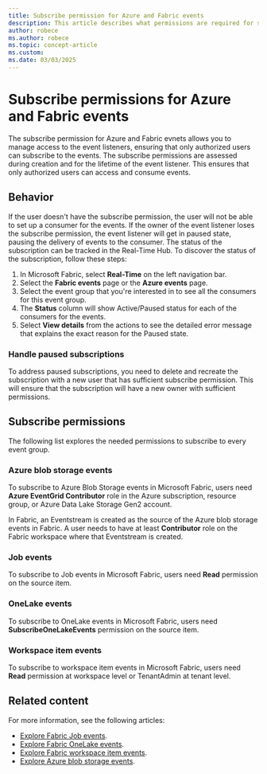 ```yaml
---
title: Subscribe permission for Azure and Fabric events
description: This article describes what permissions are required for subscribing to Fabric events.
author: robece
ms.author: robece
ms.topic: concept-article
ms.custom:
ms.date: 03/03/2025
---
```


# Subscribe permissions for Azure and Fabric events

The subscribe permission for Azure and Fabric evnets allows you to manage access to the event listeners, ensuring that only authorized users can subscribe to the events. The subscribe permissions are assessed during creation and for the lifetime of the event listener. This ensures that only authorized users can access and consume events. 

## Behavior
If the user doesn't have the subscribe permission, the user will not be able to set up a consumer for the events. If the owner of the event listener loses the subscribe permission, the event listener will get in paused state, pausing the delivery of events to the consumer. The status of the subscription can be tracked in the Real-Time Hub. To discover the status of the subscription, follow these steps:
1.	In Microsoft Fabric, select **Real-Time** on the left navigation bar.
2.	Select the **Fabric events** page or the **Azure events** page.
3.	Select the event group that you're interested in to see all the consumers for this event group.
4.	The **Status** column will show Active/Paused status for each of the consumers for the events.
5.	Select **View details** from the actions to see the detailed error message that explains the exact reason for the Paused state.

### Handle paused subscriptions
To address paused subscriptions, you need to delete and recreate the subscription with a new user that has sufficient subscribe permission. This will ensure that the subscription will have a new owner with sufficient permissions.

## Subscribe permissions
The following list explores the needed permissions to subscribe to every event group.

### Azure blob storage events

To subscribe to Azure Blob Storage events in Microsoft Fabric, users need **Azure EventGrid Contributor** role in the Azure subscription, resource group, or Azure Data Lake Storage Gen2 account.

In Fabric, an Eventstream is created as the source of the Azure blob storage events in Fabric. A user needs to have at least **Contributor** role on the Fabric workspace where that Eventstream is created.

### Job events

To subscribe to Job events in Microsoft Fabric, users need **Read** permission on the source item.

### OneLake events

To subscribe to OneLake events in Microsoft Fabric, users need **SubscribeOneLakeEvents** permission on the source item.

### Workspace item events

To subscribe to workspace item events in Microsoft Fabric, users need **Read** permission at workspace level or TenantAdmin at tenant level.


## Related content

For more information, see the following articles: 
- [Explore Fabric Job events](explore-fabric-job-events.md).</br>
- [Explore Fabric OneLake events](explore-fabric-onelake-events.md).</br>
- [Explore Fabric workspace item events](explore-fabric-workspace-item-events.md).</br>
- [Explore Azure blob storage events](explore-azure-blob-storage-events.md).
